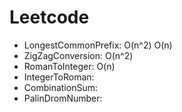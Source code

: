 # Leetcode

* LongestCommonPrefix: O(n^2) O(n)
* ZigZagConversion: O(n^2)
* RomanToInteger: O(n)
* IntegerToRoman:
* CombinationSum: 
* PalinDromNumber: